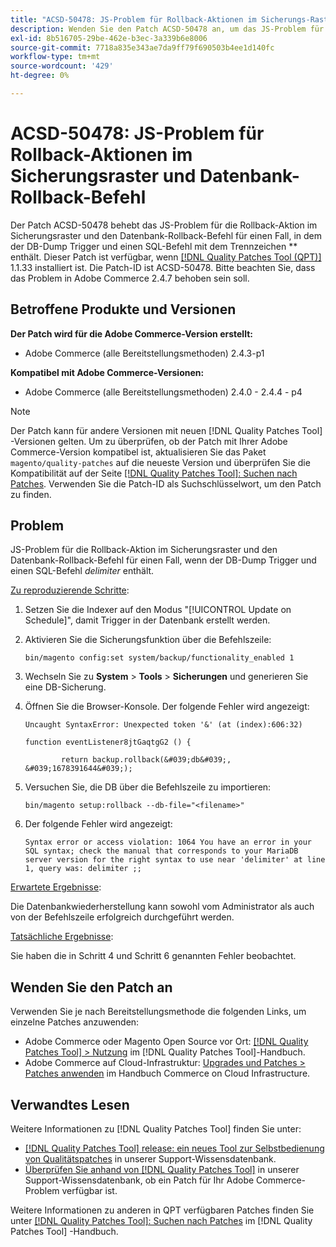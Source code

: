 ```yaml
---
title: "ACSD-50478: JS-Problem für Rollback-Aktionen im Sicherungs-Raster und Datenbank-Rollback-Befehl"
description: Wenden Sie den Patch ACSD-50478 an, um das JS-Problem für die Rollback-Aktion im Sicherungsraster und den Datenbank-Rollback-Befehl zu beheben, wenn der DB-Dump Trigger und einen SQL-Befehl *delimiter* enthält.
exl-id: 8b516705-29be-462e-b3ec-3a339b6e8006
source-git-commit: 7718a835e343ae7da9ff79f690503b4ee1d140fc
workflow-type: tm+mt
source-wordcount: '429'
ht-degree: 0%

---
```


# ACSD-50478: JS-Problem für Rollback-Aktionen im Sicherungsraster und Datenbank-Rollback-Befehl

Der Patch ACSD-50478 behebt das JS-Problem für die Rollback-Aktion im Sicherungsraster und den Datenbank-Rollback-Befehl für einen Fall, in dem der DB-Dump Trigger und einen SQL-Befehl mit dem Trennzeichen ** enthält. Dieser Patch ist verfügbar, wenn [[!DNL Quality Patches Tool (QPT)]](/help/announcements/adobe-commerce-announcements/magento-quality-patches-released-new-tool-to-self-serve-quality-patches.md) 1.1.33 installiert ist. Die Patch-ID ist ACSD-50478. Bitte beachten Sie, dass das Problem in Adobe Commerce 2.4.7 behoben sein soll.

## Betroffene Produkte und Versionen

**Der Patch wird für die Adobe Commerce-Version erstellt:**

* Adobe Commerce (alle Bereitstellungsmethoden) 2.4.3-p1

**Kompatibel mit Adobe Commerce-Versionen:**

* Adobe Commerce (alle Bereitstellungsmethoden) 2.4.0 - 2.4.4 - p4

>[!NOTE]
>
>Der Patch kann für andere Versionen mit neuen [!DNL Quality Patches Tool] -Versionen gelten. Um zu überprüfen, ob der Patch mit Ihrer Adobe Commerce-Version kompatibel ist, aktualisieren Sie das Paket `magento/quality-patches` auf die neueste Version und überprüfen Sie die Kompatibilität auf der Seite [[!DNL Quality Patches Tool]: Suchen nach Patches](https://experienceleague.adobe.com/tools/commerce-quality-patches/index.html). Verwenden Sie die Patch-ID als Suchschlüsselwort, um den Patch zu finden.

## Problem

JS-Problem für die Rollback-Aktion im Sicherungsraster und den Datenbank-Rollback-Befehl für einen Fall, wenn der DB-Dump Trigger und einen SQL-Befehl *delimiter* enthält.

<u>Zu reproduzierende Schritte</u>:

1. Setzen Sie die Indexer auf den Modus &quot;[!UICONTROL Update on Schedule]&quot;, damit Trigger in der Datenbank erstellt werden.
1. Aktivieren Sie die Sicherungsfunktion über die Befehlszeile:

   `bin/magento config:set system/backup/functionality_enabled 1`

1. Wechseln Sie zu **System** > **Tools** > **Sicherungen** und generieren Sie eine DB-Sicherung.
1. Öffnen Sie die Browser-Konsole. Der folgende Fehler wird angezeigt:

   ```
   Uncaught SyntaxError: Unexpected token '&' (at (index):606:32)
   
   function eventListener8jtGaqtgG2 () {
   
           return backup.rollback(&#039;db&#039;, &#039;1678391644&#039;);
   ```

1. Versuchen Sie, die DB über die Befehlszeile zu importieren:

   `bin/magento setup:rollback --db-file="<filename>"`

1. Der folgende Fehler wird angezeigt:

   ```
   Syntax error or access violation: 1064 You have an error in your SQL syntax; check the manual that corresponds to your MariaDB server version for the right syntax to use near 'delimiter' at line 1, query was: delimiter ;;
   ```

<u>Erwartete Ergebnisse</u>:

Die Datenbankwiederherstellung kann sowohl vom Administrator als auch von der Befehlszeile erfolgreich durchgeführt werden.

<u>Tatsächliche Ergebnisse</u>:

Sie haben die in Schritt 4 und Schritt 6 genannten Fehler beobachtet.

## Wenden Sie den Patch an

Verwenden Sie je nach Bereitstellungsmethode die folgenden Links, um einzelne Patches anzuwenden:

* Adobe Commerce oder Magento Open Source vor Ort: [[!DNL Quality Patches Tool] > Nutzung](https://experienceleague.adobe.com/docs/commerce-operations/tools/quality-patches-tool/usage.html) im [!DNL Quality Patches Tool]-Handbuch.
* Adobe Commerce auf Cloud-Infrastruktur: [Upgrades und Patches > Patches anwenden](https://experienceleague.adobe.com/docs/commerce-cloud-service/user-guide/develop/upgrade/apply-patches.html) im Handbuch Commerce on Cloud Infrastructure.

## Verwandtes Lesen

Weitere Informationen zu [!DNL Quality Patches Tool] finden Sie unter:

* [[!DNL Quality Patches Tool] release: ein neues Tool zur Selbstbedienung von Qualitätspatches](/help/announcements/adobe-commerce-announcements/magento-quality-patches-released-new-tool-to-self-serve-quality-patches.md) in unserer Support-Wissensdatenbank.
* [Überprüfen Sie anhand von  [!DNL Quality Patches Tool]](/help/support-tools/patches-available-in-qpt-tool/check-patch-for-magento-issue-with-magento-quality-patches.md) in unserer Support-Wissensdatenbank, ob ein Patch für Ihr Adobe Commerce-Problem verfügbar ist.

Weitere Informationen zu anderen in QPT verfügbaren Patches finden Sie unter [[!DNL Quality Patches Tool]: Suchen nach Patches](https://experienceleague.adobe.com/tools/commerce-quality-patches/index.html) im [!DNL Quality Patches Tool] -Handbuch.
